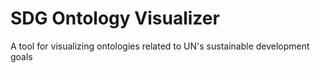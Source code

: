 # SDG Ontology Visualizer

A tool for visualizing ontologies related to UN's sustainable development goals
